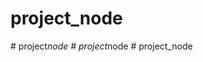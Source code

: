 ﻿# project_node
#   p r o j e c t _ n o d e  
 #   p r o j e c t _ n o d e  
 #   p r o j e c t _ n o d e  
 